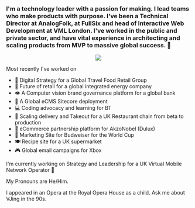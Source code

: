 ### I'm a technology leader with a passion for making. I lead teams who make products with purpose. I've been a Technical Director at AnalogFolk, at FullSix and head of Interactive Web Development at VML London. I've worked in the public and private sector, and have vital experience in architecting and scaling products from MVP to massive global success. 👋

<p align="center">
  <a href="https://skillicons.dev">
    <img src="[https://skillicons.dev/icons?i=git,kubernetes,docker,c,vim](https://skillicons.dev/icons?i=js,html,css,aws,azure,nuxtjs,ts,vue,wordpress)" />
  </a>
</p>

Most recently I've worked on 

- 🛫 Digital Strategy for a Global Travel Food Retail Group 
- 🔌 Future of retail for a global integrated energy company
- 👁️ A Computer vision brand governance platform for a global bank
- 📄 A Global eCMS Sitecore deployment
- 💻 Coding advocacy and learning for BT
- 🍗 Scaling delivery and Takeout for a UK Restaurant chain from beta to production
- 🎨 eCommerce partnership platform for AkzoNobel (Dulux)
- 🍺 Marketing Site for Budweiser for the World Cup 
- 🍽️ Recipe site for a UK supermarket
- 🎮 Global email campaigns for Xbox

I'm currently working on Strategy and Leadership for a UK Virtual Mobile Network Operator 📱

My Pronouns are He/Him.

I appeared in an Opera at the Royal Opera House as a child. Ask me about VJing in the 90s.

<!--
**samcarrington/samcarrington** is a ✨ _special_ ✨ repository because its `README.md` (this file) appears on your GitHub profile.

Here are some ideas to get you started:

- 🔭 I’m currently working on ...
- 🌱 I’m currently learning ...
- 👯 I’m looking to collaborate on ...
- 🤔 I’m looking for help with ...
- 💬 Ask me about ...
- 📫 How to reach me: ...
- 😄 Pronouns: ...
- ⚡ Fun fact: ...
-->
